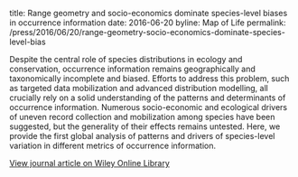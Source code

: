 title: Range geometry and socio-economics dominate species-level biases in occurrence information
date: 2016-06-20
byline: Map of Life
permalink: /press/2016/06/20/range-geometry-socio-economics-dominate-species-level-bias


Despite the central role of species distributions in ecology and conservation, occurrence information remains geographically and taxonomically incomplete and biased. Efforts to address this problem, such as targeted data mobilization and advanced distribution modelling, all crucially rely on a solid understanding of the patterns and determinants of occurrence information. Numerous socio-economic and ecological drivers of uneven record collection and mobilization among species have been suggested, but the generality of their effects remains untested. Here, we provide the first global analysis of patterns and drivers of species-level variation in different metrics of occurrence information.

[View journal article on Wiley Online Library](http://onlinelibrary.wiley.com/doi/10.1111/geb.12483/abstract)
